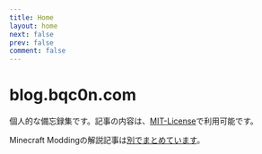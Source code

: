 ```yaml
---
title: Home
layout: home
next: false
prev: false
comment: false
---
```


<script setup>
import { data as posts } from '.vitepress/posts.data.mts';
import moment from 'moment';
import PostList from '.vitepress/theme/PostList.vue'
</script>

# blog.bqc0n.com

個人的な備忘録集です。記事の内容は、[MIT-License](https://github.com/bqc0n/blog/blob/main/LICENSE)で利用可能です。

Minecraft Moddingの解説記事は[別でまとめています](./minecraft-modding/index.md)。


<PostList></PostList>

